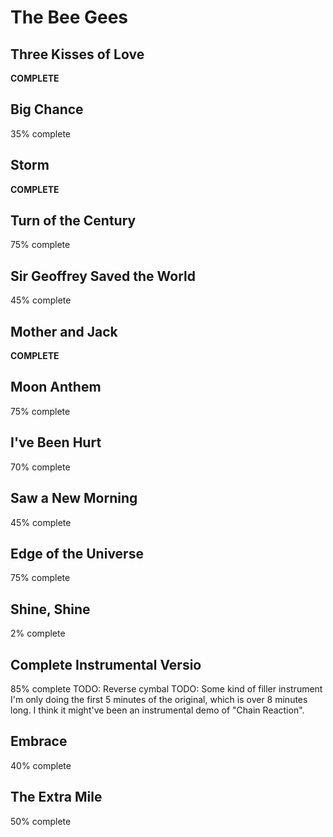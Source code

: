# The Bee Gees

## Three Kisses of Love
**COMPLETE**

## Big Chance
35% complete

## Storm
**COMPLETE**

## Turn of the Century
75% complete

## Sir Geoffrey Saved the World
45% complete

## Mother and Jack
**COMPLETE**

## Moon Anthem
75% complete

## I've Been Hurt
70% complete

## Saw a New Morning
45% complete

## Edge of the Universe
75% complete

## Shine, Shine
2% complete

## Complete Instrumental Versio
85% complete
TODO: Reverse cymbal
TODO: Some kind of filler instrument
I'm only doing the first 5 minutes of the original, which is over 8 minutes long.
I think it might've been an instrumental demo of "Chain Reaction".

## Embrace
40% complete

## The Extra Mile
50% complete
